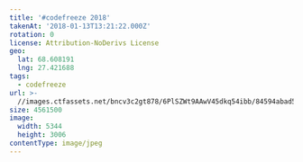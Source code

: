 ```yaml
---
title: '#codefreeze 2018'
takenAt: '2018-01-13T13:21:22.000Z'
rotation: 0
license: Attribution-NoDerivs License
geo:
  lat: 68.608191
  lng: 27.421688
tags:
  - codefreeze
url: >-
  //images.ctfassets.net/bncv3c2gt878/6PlSZWt9AAwV45dkq54ibb/84594abad5b2b714a4664c820c326132/codefreeze-2018_28023290179_o
size: 4561500
image:
  width: 5344
  height: 3006
contentType: image/jpeg
---
```


